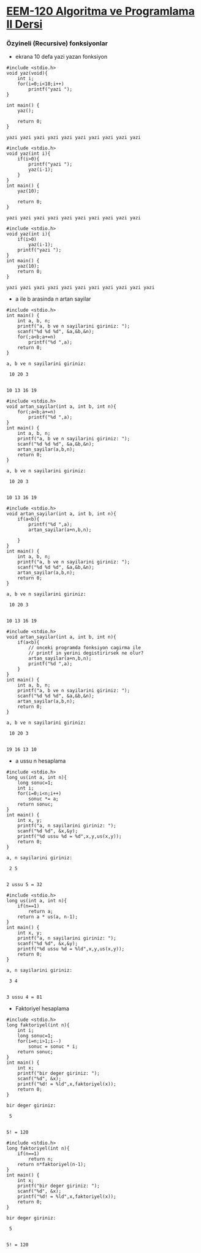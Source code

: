 # [EEM-120 Algoritma ve Programlama II Dersi](../)

### Özyineli (Recursive) fonksiyonlar

- ekrana 10 defa yazi yazan fonksiyon


```text/x-csrc
#include <stdio.h>
void yaz(void){
    int i;
    for(i=0;i<10;i++)
        printf("yazi ");
}

int main() {
    yaz();
    
    return 0;
}
```

    yazi yazi yazi yazi yazi yazi yazi yazi yazi yazi 


```text/x-csrc
#include <stdio.h>
void yaz(int i){
    if(i>0){
        printf("yazi ");
        yaz(i-1);
    }
}
int main() {
    yaz(10);
    
    return 0;
}
```

    yazi yazi yazi yazi yazi yazi yazi yazi yazi yazi 


```text/x-csrc
#include <stdio.h>
void yaz(int i){
    if(i>0)
        yaz(i-1);
    printf("yazi ");
}
int main() {
    yaz(10);
    return 0;
}
```

    yazi yazi yazi yazi yazi yazi yazi yazi yazi yazi yazi 

- a ile b arasinda n artan sayilar


```text/x-csrc
#include <stdio.h>
int main() {
    int a, b, n;
    printf("a, b ve n sayilarini giriniz: ");
    scanf("%d %d %d", &a,&b,&n);
    for(;a<b;a+=n)
        printf("%d ",a);
    return 0;
}
```

    a, b ve n sayilarini giriniz: 

     10 20 3


    10 13 16 19 


```text/x-csrc
#include <stdio.h>
void artan_sayilar(int a, int b, int n){
    for(;a<b;a+=n)
        printf("%d ",a);
}
int main() {
    int a, b, n;
    printf("a, b ve n sayilarini giriniz: ");
    scanf("%d %d %d", &a,&b,&n);
    artan_sayilar(a,b,n);
    return 0;
}
```

    a, b ve n sayilarini giriniz: 

     10 20 3


    10 13 16 19 


```text/x-csrc
#include <stdio.h>
void artan_sayilar(int a, int b, int n){
    if(a<b){
        printf("%d ",a);
        artan_sayilar(a+n,b,n);
    
    }
}
int main() {
    int a, b, n;
    printf("a, b ve n sayilarini giriniz: ");
    scanf("%d %d %d", &a,&b,&n);
    artan_sayilar(a,b,n);
    return 0;
}
```

    a, b ve n sayilarini giriniz: 

     10 20 3


    10 13 16 19 


```text/x-csrc
#include <stdio.h>
void artan_sayilar(int a, int b, int n){
    if(a<b){
        // onceki programda fonksiyon cagirma ile
        // printf in yerini degistirirsek ne olur?
        artan_sayilar(a+n,b,n);
        printf("%d ",a);
    }
}
int main() {
    int a, b, n;
    printf("a, b ve n sayilarini giriniz: ");
    scanf("%d %d %d", &a,&b,&n);
    artan_sayilar(a,b,n);
    return 0;
}
```

    a, b ve n sayilarini giriniz: 

     10 20 3


    19 16 13 10 

- a  ussu n hesaplama


```text/x-csrc
#include <stdio.h>
long us(int a, int n){
    long sonuc=1;
    int i;
    for(i=0;i<n;i++)
        sonuc *= a;
    return sonuc;
}
int main() {
    int x, y;
    printf("a, n sayilarini giriniz: ");
    scanf("%d %d", &x,&y);
    printf("%d ussu %d = %d",x,y,us(x,y));
    return 0;
}
```

    a, n sayilarini giriniz: 

     2 5


    2 ussu 5 = 32


```text/x-csrc
#include <stdio.h>
long us(int a, int n){
    if(n==1)
        return a;
    return a * us(a, n-1);
}
int main() {
    int x, y;
    printf("a, n sayilarini giriniz: ");
    scanf("%d %d", &x,&y);
    printf("%d ussu %d = %ld",x,y,us(x,y));
    return 0;
}
```

    a, n sayilarini giriniz: 

     3 4


    3 ussu 4 = 81

- Faktoriyel hesaplama


```text/x-csrc
#include <stdio.h>
long faktoriyel(int n){
    int i;
    long sonuc=1;
    for(i=n;i>1;i--)
        sonuc = sonuc * i;
    return sonuc;
}
int main() {
    int x;
    printf("bir deger giriniz: ");
    scanf("%d", &x);
    printf("%d! = %ld",x,faktoriyel(x));
    return 0;
}
```

    bir deger giriniz: 

     5


    5! = 120


```text/x-csrc
#include <stdio.h>
long faktoriyel(int n){
    if(n==1)
        return n;
    return n*faktoriyel(n-1);
}
int main() {
    int x;
    printf("bir deger giriniz: ");
    scanf("%d", &x);
    printf("%d! = %ld",x,faktoriyel(x));
    return 0;
}
```

    bir deger giriniz: 

     5


    5! = 120
